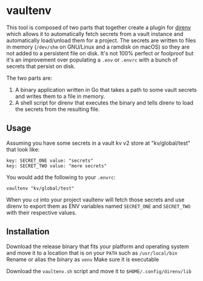 # vaultenv

This tool is composed of two parts that together create a plugin for [direnv][1] which allows it to automatically fetch secrets from a vault instance and automatically load/unload them for a project.
The secrets are written to files in memory (`/dev/shm` on GNU/Linux and a ramdisk on macOS) so they are not added to a persistent file on disk. It's not 100% perfect or foolproof but it's an improvement over
populating a `.env` or `.envrc` with a bunch of secrets that persist on disk.

The two parts are:

1. A binary application written in Go that takes a path to some vault secrets and writes them to a file in memory.
2. A shell script for direnv that executes the binary and tells direnv to load the secrets from the resulting file.

## Usage

Assuming you have some secrets in a vault kv v2 store at "kv/global/test" that look like:

```shell
key: SECRET_ONE value: "secrets"
key: SECRET_TWO value: "more secrets"
```

You would add the following to your `.envrc`:

```shell
vaultenv "kv/global/test"
```

When you `cd` into your project vaultenv will fetch those secrets and use direnv to export them as ENV variables named `SECRET_ONE` and `SECRET_TWO` with their respective values.

## Installation

Download the release binary that fits your platform and operating system and move it to a location that is on your `PATH` such as `/usr/local/bin`
Rename or alias the binary as `venv`
Make sure it is executable

Download the `vaultenv.sh` script and move it to `$HOME/.config/direnv/lib`

[1]: https://direnv.net
